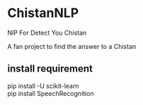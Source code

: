 # ChistanNLP
NlP For Detect You Chistan

A fan project to find the answer to a Chistan

<h2>install requirement</h2>
pip install -U scikit-learn
<br>
pip install SpeechRecognition
